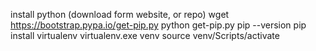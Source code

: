 install python (download form website, or repo)
wget  https://bootstrap.pypa.io/get-pip.py
 python get-pip.py
 pip --version
 pip install virtualenv
 virtualenv.exe venv
source venv/Scripts/activate
